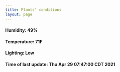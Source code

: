```yaml
---
title: Plants' conditions
layout: page
---
```



#### Humidity: 49%
#### Temperature: 71F
#### Lighting: Low
#### Time of last update: Thu Apr 29 07:47:00 CDT 2021
